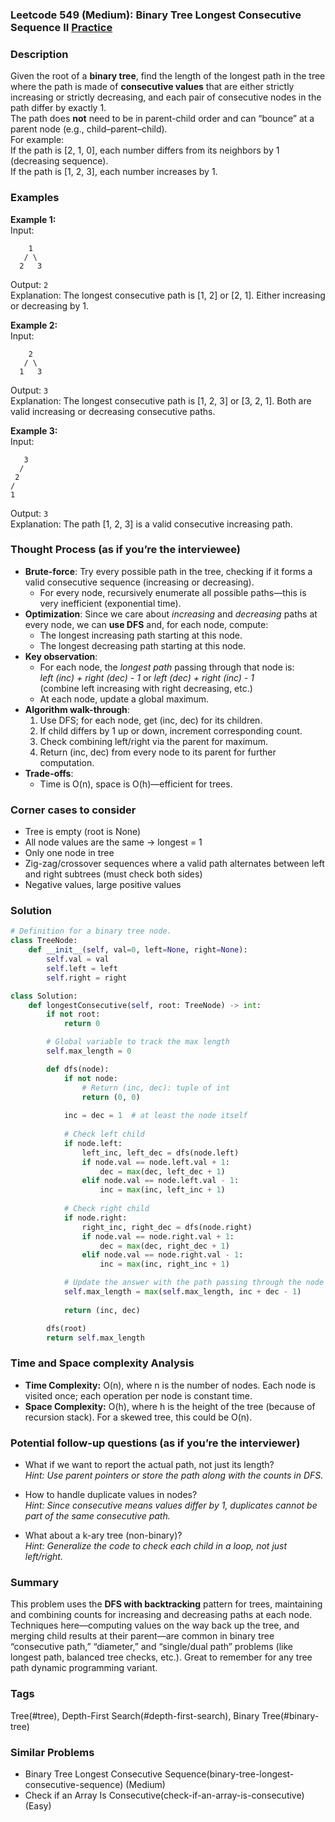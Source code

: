 ### Leetcode 549 (Medium): Binary Tree Longest Consecutive Sequence II [Practice](https://leetcode.com/problems/binary-tree-longest-consecutive-sequence-ii)

### Description  
Given the root of a **binary tree**, find the length of the longest path in the tree where the path is made of **consecutive values** that are either strictly increasing or strictly decreasing, and each pair of consecutive nodes in the path differ by exactly 1.  
The path does **not** need to be in parent-child order and can “bounce” at a parent node (e.g., child–parent–child).  
For example:  
If the path is [2, 1, 0], each number differs from its neighbors by 1 (decreasing sequence).  
If the path is [1, 2, 3], each number increases by 1.

### Examples  

**Example 1:**  
Input:  
```
    1
   / \
  2   3
```
Output: `2`  
Explanation: The longest consecutive path is [1, 2] or [2, 1]. Either increasing or decreasing by 1.

**Example 2:**  
Input:  
```
    2
   / \
  1   3
```
Output: `3`  
Explanation: The longest consecutive path is [1, 2, 3] or [3, 2, 1]. Both are valid increasing or decreasing consecutive paths.

**Example 3:**  
Input:  
```
   3
  /
 2
/
1
```
Output: `3`  
Explanation: The path [1, 2, 3] is a valid consecutive increasing path.

### Thought Process (as if you’re the interviewee)  
- **Brute-force**: Try every possible path in the tree, checking if it forms a valid consecutive sequence (increasing or decreasing).  
  - For every node, recursively enumerate all possible paths—this is very inefficient (exponential time).
- **Optimization**: Since we care about *increasing* and *decreasing* paths at every node, we can **use DFS** and, for each node, compute:  
  - The longest increasing path starting at this node.
  - The longest decreasing path starting at this node.
- **Key observation**:  
  - For each node, the *longest path* passing through that node is:  
    *left (inc) + right (dec) - 1* or *left (dec) + right (inc) - 1*  
    (combine left increasing with right decreasing, etc.)
  - At each node, update a global maximum.
- **Algorithm walk-through**:  
  1. Use DFS; for each node, get (inc, dec) for its children.
  2. If child differs by 1 up or down, increment corresponding count.
  3. Check combining left/right via the parent for maximum.
  4. Return (inc, dec) from every node to its parent for further computation.
- **Trade-offs**:  
  - Time is O(n), space is O(h)—efficient for trees.

### Corner cases to consider  
- Tree is empty (root is None)
- All node values are the same → longest = 1
- Only one node in tree
- Zig-zag/crossover sequences where a valid path alternates between left and right subtrees (must check both sides)
- Negative values, large positive values

### Solution

```python
# Definition for a binary tree node.
class TreeNode:
    def __init__(self, val=0, left=None, right=None):
        self.val = val
        self.left = left
        self.right = right

class Solution:
    def longestConsecutive(self, root: TreeNode) -> int:
        if not root:
            return 0

        # Global variable to track the max length
        self.max_length = 0

        def dfs(node):
            if not node:
                # Return (inc, dec): tuple of int
                return (0, 0)
            
            inc = dec = 1  # at least the node itself
            
            # Check left child
            if node.left:
                left_inc, left_dec = dfs(node.left)
                if node.val == node.left.val + 1:
                    dec = max(dec, left_dec + 1)
                elif node.val == node.left.val - 1:
                    inc = max(inc, left_inc + 1)
                    
            # Check right child
            if node.right:
                right_inc, right_dec = dfs(node.right)
                if node.val == node.right.val + 1:
                    dec = max(dec, right_dec + 1)
                elif node.val == node.right.val - 1:
                    inc = max(inc, right_inc + 1)

            # Update the answer with the path passing through the node
            self.max_length = max(self.max_length, inc + dec - 1)
            
            return (inc, dec)

        dfs(root)
        return self.max_length
```

### Time and Space complexity Analysis  

- **Time Complexity:** O(n), where n is the number of nodes. Each node is visited once; each operation per node is constant time.
- **Space Complexity:** O(h), where h is the height of the tree (because of recursion stack). For a skewed tree, this could be O(n).

### Potential follow-up questions (as if you’re the interviewer)  

- What if we want to report the actual path, not just its length?  
  *Hint: Use parent pointers or store the path along with the counts in DFS.*

- How to handle duplicate values in nodes?  
  *Hint: Since consecutive means values differ by 1, duplicates cannot be part of the same consecutive path.*

- What about a k-ary tree (non-binary)?  
  *Hint: Generalize the code to check each child in a loop, not just left/right.*

### Summary
This problem uses the **DFS with backtracking** pattern for trees, maintaining and combining counts for increasing and decreasing paths at each node. Techniques here—computing values on the way back up the tree, and merging child results at their parent—are common in binary tree “consecutive path,” “diameter,” and “single/dual path” problems (like longest path, balanced tree checks, etc.). Great to remember for any tree path dynamic programming variant.

### Tags
Tree(#tree), Depth-First Search(#depth-first-search), Binary Tree(#binary-tree)

### Similar Problems
- Binary Tree Longest Consecutive Sequence(binary-tree-longest-consecutive-sequence) (Medium)
- Check if an Array Is Consecutive(check-if-an-array-is-consecutive) (Easy)